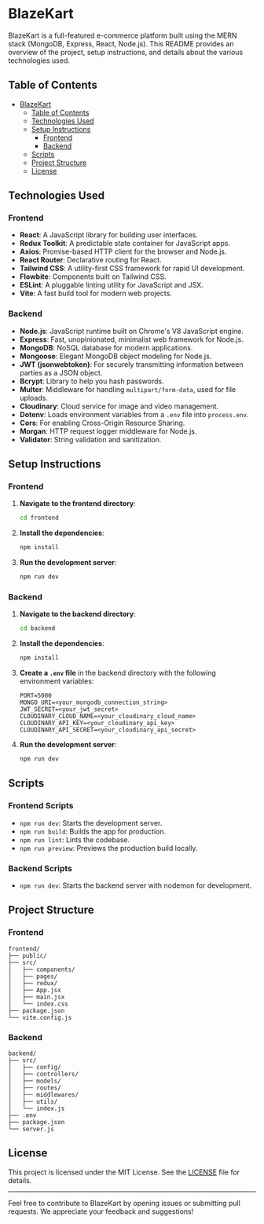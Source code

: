 # BlazeKart

BlazeKart is a full-featured e-commerce platform built using the MERN stack (MongoDB, Express, React, Node.js). This README provides an overview of the project, setup instructions, and details about the various technologies used.

## Table of Contents

- [BlazeKart](#blazekart)
  - [Table of Contents](#table-of-contents)
  - [Technologies Used](#technologies-used)
  - [Setup Instructions](#setup-instructions)
    - [Frontend](#frontend)
    - [Backend](#backend)
  - [Scripts](#scripts)
  - [Project Structure](#project-structure)
  - [License](#license)

## Technologies Used

### Frontend

- **React**: A JavaScript library for building user interfaces.
- **Redux Toolkit**: A predictable state container for JavaScript apps.
- **Axios**: Promise-based HTTP client for the browser and Node.js.
- **React Router**: Declarative routing for React.
- **Tailwind CSS**: A utility-first CSS framework for rapid UI development.
- **Flowbite**: Components built on Tailwind CSS.
- **ESLint**: A pluggable linting utility for JavaScript and JSX.
- **Vite**: A fast build tool for modern web projects.

### Backend

- **Node.js**: JavaScript runtime built on Chrome's V8 JavaScript engine.
- **Express**: Fast, unopinionated, minimalist web framework for Node.js.
- **MongoDB**: NoSQL database for modern applications.
- **Mongoose**: Elegant MongoDB object modeling for Node.js.
- **JWT (jsonwebtoken)**: For securely transmitting information between parties as a JSON object.
- **Bcrypt**: Library to help you hash passwords.
- **Multer**: Middleware for handling `multipart/form-data`, used for file uploads.
- **Cloudinary**: Cloud service for image and video management.
- **Dotenv**: Loads environment variables from a `.env` file into `process.env`.
- **Cors**: For enabling Cross-Origin Resource Sharing.
- **Morgan**: HTTP request logger middleware for Node.js.
- **Validator**: String validation and sanitization.

## Setup Instructions

### Frontend

1. **Navigate to the frontend directory**:

   ```sh
   cd frontend
   ```

2. **Install the dependencies**:

   ```sh
   npm install
   ```

3. **Run the development server**:
   ```sh
   npm run dev
   ```

### Backend

1. **Navigate to the backend directory**:

   ```sh
   cd backend
   ```

2. **Install the dependencies**:

   ```sh
   npm install
   ```

3. **Create a `.env` file** in the backend directory with the following environment variables:

   ```env
   PORT=5000
   MONGO_URI=<your_mongodb_connection_string>
   JWT_SECRET=<your_jwt_secret>
   CLOUDINARY_CLOUD_NAME=<your_cloudinary_cloud_name>
   CLOUDINARY_API_KEY=<your_cloudinary_api_key>
   CLOUDINARY_API_SECRET=<your_cloudinary_api_secret>
   ```

4. **Run the development server**:
   ```sh
   npm run dev
   ```

## Scripts

### Frontend Scripts

- `npm run dev`: Starts the development server.
- `npm run build`: Builds the app for production.
- `npm run lint`: Lints the codebase.
- `npm run preview`: Previews the production build locally.

### Backend Scripts

- `npm run dev`: Starts the backend server with nodemon for development.

## Project Structure

### Frontend

```
frontend/
├── public/
├── src/
│   ├── components/
│   ├── pages/
│   ├── redux/
│   ├── App.jsx
│   ├── main.jsx
│   └── index.css
├── package.json
└── vite.config.js
```

### Backend

```
backend/
├── src/
│   ├── config/
│   ├── controllers/
│   ├── models/
│   ├── routes/
│   ├── middlewares/
│   ├── utils/
│   └── index.js
├── .env
├── package.json
└── server.js
```

## License

This project is licensed under the MIT License. See the [LICENSE](LICENSE) file for details.

---

Feel free to contribute to BlazeKart by opening issues or submitting pull requests. We appreciate your feedback and suggestions!
